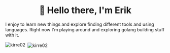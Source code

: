 <h1 align="center">👋 Hello there, I'm Erik</h1>

 I enjoy to learn new things and explore finding different tools and using languages. Right now I'm playing around and exploring golang building stuff with it.

<p><img align="left" src="https://github-readme-stats.vercel.app/api/top-langs?username=kirre02&show_icons=true&locale=en&layout=compact&theme=gotham&card_width=300" alt="kirre02" /></p>
<p>&nbsp;<img align="center" src="https://github-readme-stats.vercel.app/api?username=kirre02&show_icons=true&locale=en&theme=gotham&hide=stars&hide_rank=true" alt="kirre02" /></p>

